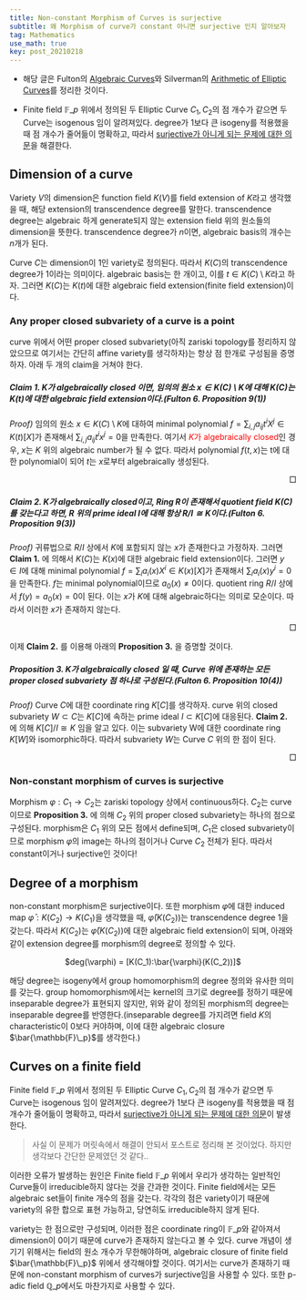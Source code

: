 ```yaml
---
title: Non-constant Morphism of Curves is surjective
subtitle: 왜 Morphism of curve가 constant 아니면 surjective 인지 알아보자
tag: Mathematics
use_math: true
key: post_20210218
---
```


* 해당 글은 Fulton의 [Algebraic Curves](http://www.math.lsa.umich.edu/~wfulton/CurveBook.pdf)와 Silverman의 [Arithmetic of Elliptic Curves](https://www.springer.com/gp/book/9780387094939)를 정리한 것이다.

* Finite field $\mathbb{F}\_p$ 위에서 정의된 두 Elliptic Curve $C_1, C_2$의 점 개수가 같으면 두 Curve는 isogenous 임이 알려져있다. degree가 1보다 큰 isogeny를 적용했을 때 점 개수가 줄어듦이 명확하고, 따라서 [surjective가 아니게 되는 문제에 대한 의문](https://math.stackexchange.com/questions/2969598/if-isogenous-elliptic-curves-have-equal-numbers-of-points-how-can-isogenies-hav)을 해결한다.

## Dimension of a curve

Variety $V$의 dimension은 function field $K(V)$를 field extension of $K$라고 생각했을 때, 해당 extension의 transcendence degree를 말한다. transcendence degree는 algebraic 하게 generate되지 않는 extension field 위의 원소들의 dimension을 뜻한다. transcendence degree가 $n$이면, algebraic basis의 개수는 $n$개가 된다.

Curve $C$는 dimension이 1인 variety로 정의된다. 따라서 $K(C)$의 transcendence degree가 1이라는 의미이다. algebraic basis는 한 개이고, 이를 $t \in K(C) \setminus K$라고 하자. 그러면 $K(C)$는 $K(t)$에 대한 algebraic field extension(finite field extension)이다.

### Any proper closed subvariety of a curve is a point

curve 위에서 어떤 proper closed subvariety(아직 zariski topology를 정리하지 않았으므로 여기서는 간단히 affine variety를 생각하자)는 항상 점 한개로 구성됨을 증명하자. 아래 두 개의 claim을 거쳐야 한다.

##### Claim 1. $K$가 algebraically closed 이면, 임의의 원소 $x \in K(C) \setminus K$에 대해 $K(C)$는 $K(t)$에 대한 algebraic field extension이다.(Fulton 6. Proposition 9(1))

_Proof)_ 임의의 원소 $x \in K(C) \setminus K$에 대하여 minimal polynomial $f = \sum_{i,j} a_{ij} t^i X^j \in K(t)[X]$가 존재해서 $\sum_{i,j} a_{ij} t^i x^j = 0$을 만족한다. 여기서 <font color='red'>$K$가 algebraically closed</font>인 경우, $x$는 $K$ 위의 algebraic number가 될 수 없다. 따라서 polynomial $f(t,x)$는 t에 대한 polynomial이 되어 $t$는 $x$로부터 algebraically 생성된다.

<div style="text-align: right">□</div>

##### Claim 2. $K$가 algebraically closed이고, Ring $R$이 존재해서 quotient field $K(C)$를 갖는다고 하면, $R$ 위의 prime ideal $I$에 대해 항상 $R/I \cong K$이다.(Fulton 6. Proposition 9(3))

_Proof)_ 귀류법으로 $R/I$ 상에서 $K$에 포함되지 않는 $x$가 존재한다고 가정하자. 그러면 **Claim 1.** 에 의해서 $K(C)$는 $K(x)$에 대한 algebraic field extension이다. 그러면 $y \in I$에 대해 minimal polynomial $f = \sum_{i} a_{i}(x)X^i \in K(x)[X]$가 존재해서 $\sum_{i} a_{i}(x) y^i = 0$을 만족한다. 
$f$는 minimal polynomial이므로 $a_0(x) \neq 0$이다. quotient ring $R/I$ 상에서 $f(y) = a_0(x) = 0$이 된다. 이는 $x$가 $K$에 대해 algebraic하다는 의미로 모순이다. 따라서 이러한 $x$가 존재하지 않는다. 

<div style="text-align: right">□</div>

이제 **Claim 2.** 를 이용해 아래의 **Proposition 3.** 을 증명할 것이다.

##### Proposition 3. $K$가 algebraically closed 일 때, Curve 위에 존재하는 모든 proper closed subvariety 점 하나로 구성된다.(Fulton 6. Proposition 10(4))

_Proof)_ Curve $C$에 대한 coordinate ring $K[C]$를 생각하자. curve 위의 closed subvariety $W \subset C$는 $K[C]$에 속하는 prime ideal $I \subset K[C]$에 대응된다. **Claim 2.** 에 의해 $K[C]/I \cong K$ 임을 알고 있다. 이는 subvariety W에 대한 coordinate ring $K[W]$와 isomorphic하다. 따라서 subvariety $W$는 Curve $C$ 위의 한 점이 된다.

<div style="text-align: right">□</div>

### Non-constant morphism of curves is surjective 

Morphism $\varphi: C_1 \rightarrow C_2$는 zariski topology 상에서 continuous하다. $C_2$는 curve이므로 **Proposition 3.** 에 의해 $C_2$ 위의 proper closed subvariety는 하나의 점으로 구성된다. morphism은 $C_1$ 위의 모든 점에서 define되며, $C_1$은 closed subvariety이므로 morphism $\varphi$의 image는 하나의 점이거나 Curve $C_2$ 전체가 된다. 따라서 constant이거나 surjective인 것이다!

## Degree of a morphism

non-constant morphism은 surjective이다. 또한 morphism $\varphi$에 대한 induced map $\bar{\varphi}: K(C_2) \rightarrow K(C_1)$을 생각했을 때, $\bar{\varphi}(K(C_2))$는 transcendence degree 1을 갖는다. 따라서 $K(C_2)$는 $\bar{\varphi}(K(C_2))$에 대한 algebraic field extension이 되며, 아래와 같이 extension degree를 morphism의 degree로 정의할 수 있다.

<center>$deg(\varphi) = [K(C_1):\bar{\varphi}(K(C_2))]$</center>

해당 degree는 isogeny에서 group homomorphism의 degree 정의와 유사한 의미를 갖는다. group homomorphism에서는 kernel의 크기로 degree를 정하기 때문에 inseparable degree가 표현되지 않지만, 위와 같이 정의된 morphism의 degree는 inseparable degree를 반영한다.(inseparable degree를 가지려면 field $K$의 characteristic이 0보다 커야하며, 이에 대한 algebraic closure $\bar{\mathbb{F}\_p}$를 생각한다.)

## Curves on a finite field

Finite field $\mathbb{F}\_p$ 위에서 정의된 두 Elliptic Curve $C_1, C_2$의 점 개수가 같으면 두 Curve는 isogenous 임이 알려져있다. degree가 1보다 큰 isogeny를 적용했을 때 점 개수가 줄어듦이 명확하고, 따라서 [surjective가 아니게 되는 문제에 대한 의문](https://math.stackexchange.com/questions/2969598/if-isogenous-elliptic-curves-have-equal-numbers-of-points-how-can-isogenies-hav)이 발생한다.

 > 사실 이 문제가 머릿속에서 해결이 안되서 포스트로 정리해 본 것이었다. 하지만 생각보다 간단한 문제였던 것 같다..

이러한 오류가 발생하는 원인은 Finite field $\mathbb{F}\_p$ 위에서 우리가 생각하는 일반적인 Curve들이 irreducible하지 않다는 것을 간과한 것이다. Finite field에서는 모든 algebraic set들이 finite 개수의 점을 갖는다. 각각의 점은 variety이기 때문에 variety의 유한 합으로 표현 가능하고, 당연히도 irreducible하지 않게 된다.

variety는 한 점으로만 구성되며, 이러한 점은 coordinate ring이 $\mathbb{F}\_p$와 같아져서 dimension이 0이기 때문에 curve가 존재하지 않는다고 볼 수 있다. curve 개념이 생기기 위해서는 field의 원소 개수가 무한해야하며, algebraic closure of finite field $\bar{\mathbb{F}\_p}$ 위에서 생각해야할 것이다. 여기서는 curve가 존재하기 때문에 non-constant morphism of curves가 surjective임을 사용할 수 있다.
또한 p-adic field $\mathbb{Q}\_p$에서도 마찬가지로 사용할 수 있다.
